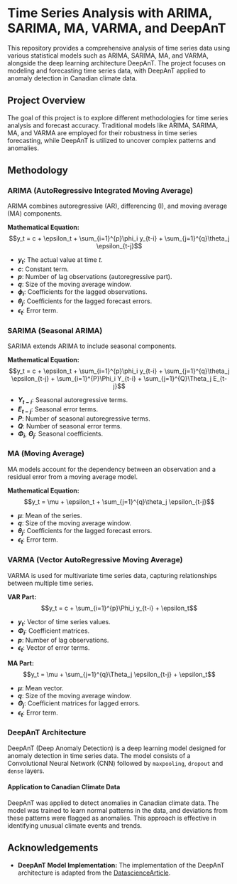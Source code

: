 # Time Series Analysis with ARIMA, SARIMA, MA, VARMA, and DeepAnT

This repository provides a comprehensive analysis of time series data using various statistical models such as ARIMA, SARIMA, MA, and VARMA, alongside the deep learning architecture DeepAnT. The project focuses on modeling and forecasting time series data, with DeepAnT applied to anomaly detection in Canadian climate data.

## Project Overview

The goal of this project is to explore different methodologies for time series analysis and forecast accuracy. Traditional models like ARIMA, SARIMA, MA, and VARMA are employed for their robustness in time series forecasting, while DeepAnT is utilized to uncover complex patterns and anomalies.

## Methodology

### ARIMA (AutoRegressive Integrated Moving Average)
ARIMA combines autoregressive (AR), differencing (I), and moving average (MA) components.

**Mathematical Equation:**
$$y_t = c + \epsilon_t + \sum_{i=1}^{p}\phi_i y_{t-i} + \sum_{j=1}^{q}\theta_j \epsilon_{t-j}$$

- **$y_t$**: The actual value at time $t$.
- **$c$**: Constant term.
- **$p$**: Number of lag observations (autoregressive part).
- **$q$**: Size of the moving average window.
- **$\phi_i$**: Coefficients for the lagged observations.
- **$\theta_j$**: Coefficients for the lagged forecast errors.
- **$\epsilon_t$**: Error term.

### SARIMA (Seasonal ARIMA)
SARIMA extends ARIMA to include seasonal components.

**Mathematical Equation:**
$$y_t = c + \epsilon_t + \sum_{i=1}^{p}\phi_i y_{t-i} + \sum_{j=1}^{q}\theta_j \epsilon_{t-j} + \sum_{i=1}^{P}\Phi_i Y_{t-i} + \sum_{j=1}^{Q}\Theta_j E_{t-j}$$

- **$Y_{t-i}$**: Seasonal autoregressive terms.
- **$E_{t-j}$**: Seasonal error terms.
- **$P$**: Number of seasonal autoregressive terms.
- **$Q$**: Number of seasonal error terms.
- **$\Phi_i$**, **$\Theta_j$**: Seasonal coefficients.

### MA (Moving Average)
MA models account for the dependency between an observation and a residual error from a moving average model.

**Mathematical Equation:**
$$y_t = \mu + \epsilon_t + \sum_{j=1}^{q}\theta_j \epsilon_{t-j}$$

- **$\mu$**: Mean of the series.
- **$q$**: Size of the moving average window.
- **$\theta_j$**: Coefficients for the lagged forecast errors.
- **$\epsilon_t$**: Error term.

### VARMA (Vector AutoRegressive Moving Average)
VARMA is used for multivariate time series data, capturing relationships between multiple time series.

**VAR Part:**
$$y_t = c + \sum_{i=1}^{p}\Phi_i y_{t-i} + \epsilon_t$$

- **$y_t$**: Vector of time series values.
- **$\Phi_i$**: Coefficient matrices.
- **$p$**: Number of lag observations.
- **$\epsilon_t$**: Vector of error terms.

**MA Part:**
$$y_t = \mu + \sum_{j=1}^{q}\Theta_j \epsilon_{t-j} + \epsilon_t$$

- **$\mu$**: Mean vector.
- **$q$**: Size of the moving average window.
- **$\Theta_j$**: Coefficient matrices for lagged errors.
- **$\epsilon_t$**: Error term.

### DeepAnT Architecture
DeepAnT (Deep Anomaly Detection) is a deep learning model designed for anomaly detection in time series data. The model consists of a Convolutional Neural Network (CNN) followed by `maxpooling`, `dropout` and `dense` layers.

#### Application to Canadian Climate Data
DeepAnT was applied to detect anomalies in Canadian climate data. The model was trained to learn normal patterns in the data, and deviations from these patterns were flagged as anomalies. This approach is effective in identifying unusual climate events and trends.

## Acknowledgements

- **DeepAnT Model Implementation:** The implementation of the DeepAnT architecture is adapted from the [DatascienceArticle](https://towardsdatascience.com/deepant-unsupervised-anomaly-detection-for-time-series-97c5308546ea).
